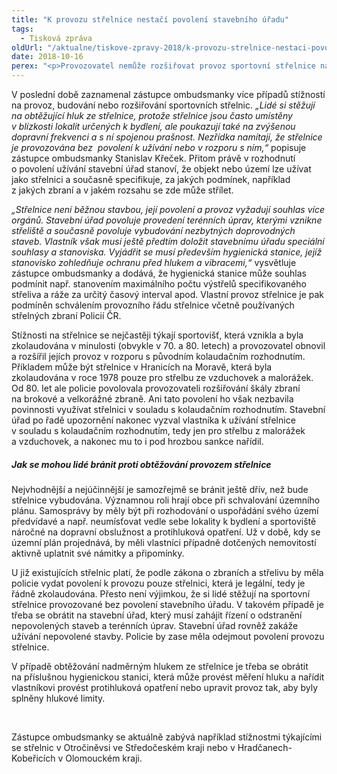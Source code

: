 ```yaml
---
title: "K provozu střelnice nestačí povolení stavebního úřadu"
tags:
  - Tisková zpráva
oldUrl: "/aktualne/tiskove-zpravy-2018/k-provozu-strelnice-nestaci-povoleni-stavebniho-uradu"
date: 2018-10-16
perex: "<p>Provozovatel nemůže rozšiřovat provoz sportovní střelnice např. o střelbu z jiných typů zbraní, i kdyby k tomu měl souhlas Policie ČR. Střelnici je možné užívat jen tak, jak je uvedeno např. v kolaudačním rozhodnutí nebo kolaudačním souhlasu vydaném stavebním úřadem. Přesto přibývá stížností lidí na nelegální provoz střelnic.</p>"
---
```


<!-- imported from the old website -->

<p>V poslední době zaznamenal zástupce ombudsmanky více případů stížností na provoz, budování nebo rozšiřování sportovních střelnic. <i>„Lidé si stěžují na obtěžující hluk ze střelnice, protože střelnice jsou často umístěny v blízkosti lokalit určených k bydlení, ale poukazují také na zvýšenou dopravní frekvenci a s ní spojenou prašnost. Nezřídka namítají, že střelnice je provozována bez  povolení k užívání nebo v rozporu s ním,“</i> popisuje zástupce ombudsmanky Stanislav Křeček. Přitom právě v rozhodnutí o povolení užívání stavební úřad stanoví, že objekt nebo území lze užívat jako střelnici a současně specifikuje, za jakých podmínek, například z jakých zbraní a v jakém rozsahu se zde může střílet.</p> <p><i>„Střelnice není běžnou stavbou, její povolení a provoz vyžadují souhlas více orgánů. Stavební úřad povoluje provedení terénních úprav, kterými vznikne střeliště a současně povoluje vybudování nezbytných doprovodných staveb. Vlastník však musí ještě předtím doložit stavebnímu úřadu speciální souhlasy a stanoviska. Vyjádřit se musí především hygienická stanice, jejíž stanovisko zohledňuje ochranu před hlukem a vibracemi,“</i> vysvětluje zástupce ombudsmanky a dodává, že hygienická stanice může souhlas podmínit např. stanovením maximálního počtu výstřelů specifikovaného střeliva a ráže za určitý časový interval apod. Vlastní provoz střelnice je pak podmíněn schválením provozního řádu střelnice včetně používaných střelných zbraní Policií ČR. </p> <p>Stížnosti na střelnice se nejčastěji týkají sportovišť, která vznikla a byla zkolaudována v minulosti (obvykle v 70. a 80. letech) a provozovatel obnovil a rozšířil jejích provoz v rozporu s původním kolaudačním rozhodnutím. Příkladem může být střelnice v Hranicích na Moravě, která byla zkolaudována v roce 1978 pouze pro střelbu ze vzduchovek a malorážek. Od 80. let ale policie povolovala provozovateli rozšiřování škály zbraní na brokové a velkorážné zbraně. Ani tato povolení ho však nezbavila povinnosti využívat střelnici v souladu s kolaudačním rozhodnutím. Stavební úřad po řadě upozornění nakonec vyzval vlastníka k užívání střelnice v souladu s kolaudačním rozhodnutím, tedy jen pro střelbu z malorážek a vzduchovek, a nakonec mu to i pod hrozbou sankce nařídil. </p> <h5>Jak se mohou lidé bránit proti obtěžování provozem střelnice</h5> <p>Nejvhodnější a nejúčinnější je samozřejmě se bránit ještě dřív, než bude střelnice vybudována. Významnou roli hrají obce při schvalování územního plánu. Samosprávy by měly být při rozhodování o uspořádání svého území předvídavé a např. neumísťovat vedle sebe lokality k bydlení a sportoviště náročné na dopravní obslužnost a protihluková opatření. Už v době, kdy se územní plán projednává, by měli vlastníci případně dotčených nemovitostí aktivně uplatnit své námitky a připomínky.</p> <p>U již existujících střelnic platí, že podle zákona o zbraních a střelivu by měla policie vydat povolení k provozu pouze střelnici, která je legální, tedy je řádně zkolaudována. Přesto není výjimkou, že si lidé stěžují na sportovní střelnice provozované bez povolení stavebního úřadu. V takovém případě je třeba se obrátit na stavební úřad, který musí zahájit řízení o odstranění nepovolených staveb a terénních úprav. Stavební úřad rovněž zakáže užívání nepovolené stavby. Policie by zase měla odejmout povolení provozu střelnice.</p> <p>V případě obtěžování nadměrným hlukem ze střelnice je třeba se obrátit na příslušnou hygienickou stanici, která může provést měření hluku a nařídit vlastníkovi provést protihluková opatření nebo upravit provoz tak, aby byly splněny hlukové limity.</p> <p> </p> <p>Zástupce ombudsmanky se aktuálně zabývá například stížnostmi týkajícími se střelnic v Otročiněvsi ve Středočeském kraji nebo v Hradčanech-Kobeřicích v Olomouckém kraji.</p>
